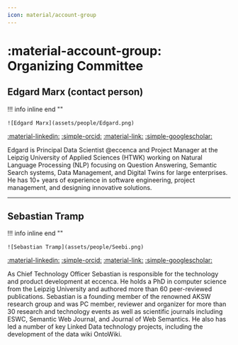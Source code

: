 ```yaml
---
icon: material/account-group
---
```

# :material-account-group: Organizing Committee

## Edgard Marx (contact person)

!!! info inline end ""

    ![Edgard Marx](assets/people/Edgard.png)

[:material-linkedin:](https://www.linkedin.com/in/edgardmarx/)
[:simple-orcid:](https://orcid.org/0000-0002-3111-9405)
[:material-link:](https://aksw.org/EdgardMarx)
[:simple-googlescholar:](https://scholar.google.com/citations?user=1jAHNZIAAAAJ&hl=en)

Edgard is Principal Data Scientist @eccenca and Project Manager at the Leipzig University of Applied Sciences (HTWK) working on Natural Language Processing (NLP) focusing on Question Answering, Semantic Search systems, Data Management, and Digital Twins for large enterprises. He has 10+ years of experience in software engineering, project management, and designing innovative solutions.

---
## Sebastian Tramp

!!! info inline end ""

    ![Sebastian Tramp](assets/people/Seebi.png)

[:material-linkedin:](https://www.linkedin.com/in/sebastiantramp/)
[:simple-orcid:](https://orcid.org/0000-0003-4707-2864)
[:material-link:](https://aksw.org/SebastianTramp)
[:simple-googlescholar:](https://scholar.google.com/citations?user=pyV5evQAAAAJ&hl=en)

As Chief Technology Officer Sebastian is responsible for the technology and product development at eccenca.
He holds a PhD in computer science from the Leipzig University and authored more than 60 peer-reviewed publications.
Sebastian is a founding member of the renowned AKSW research group and was PC member, reviewer and organizer for more than 30 research and technology events as well as scientific journals including ESWC, Semantic Web Journal, and Journal of Web Semantics.
He also has led a number of key Linked Data technology projects, including the development of the data wiki OntoWiki.

